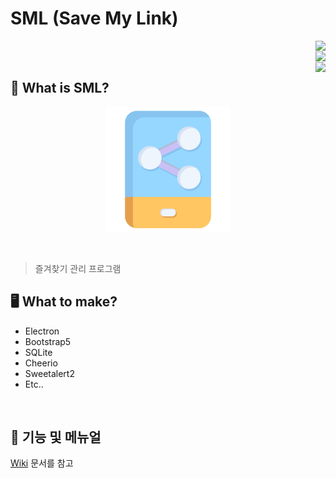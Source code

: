# SML (Save My Link)  


<img src="https://img.shields.io/badge/version-1.0.0-red.svg" align="right">
<br>
<img src="https://wakatime.com/badge/user/eab16459-c51d-412a-8a22-8b9056f6df54/project/e60715d4-f069-4ff9-a53c-33d15c0d0b61.svg" align="right"> 
<br>
<img src="https://img.shields.io/badge/-개발시간 정확하지 않음(참고만)-lightgrey.svg" align="right">

## 🚀  What is SML?

<p align="center">
  <img src="https://github.com/elfinlas/SML/blob/main/etc/img/sml_icon.png" alt="text" width="200" height="200" />  
</p> 

<br>

> 즐겨찾기 관리 프로그램

## 🖥  What to make?

* Electron 
* Bootstrap5
* SQLite
* Cheerio
* Sweetalert2
* Etc..

<br>

## 📕  기능 및 메뉴얼

[Wiki](https://github.com/elfinlas/SML/wiki) 문서를 참고


